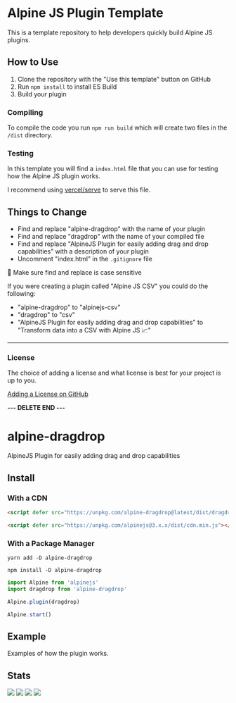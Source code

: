 # Alpine JS Plugin Template

This is a template repository to help developers quickly build Alpine JS
plugins.

## How to Use

1. Clone the repository with the "Use this template" button on GitHub
2. Run `npm install` to install ES Build
3. Build your plugin

### Compiling

To compile the code you run `npm run build` which will create two files in the
`/dist` directory.

### Testing

In this template you will find a `index.html` file that you can use for testing
how the Alpine JS plugin works.

I recommend using [vercel/serve](https://www.npmjs.com/package/serve) to serve
this file.

## Things to Change

- Find and replace "alpine-dragdrop" with the name of your plugin
- Find and replace "dragdrop" with the name of your compiled file
- Find and replace "AlpineJS Plugin for easily adding drag and drop capabilities" with a description of your plugin
- Uncomment "index.html" in the `.gitignore` file

🚨 Make sure find and replace is case sensitive

If you were creating a plugin called "Alpine JS CSV" you could do the following:

- "alpine-dragdrop" to "alpinejs-csv"
- "dragdrop" to "csv"
- "AlpineJS Plugin for easily adding drag and drop capabilities" to "Transform data into a CSV with Alpine JS 📈"

---

### License

The choice of adding a license and what license is best for your project is up
to you.

[Adding a License on GitHub](https://docs.github.com/en/communities/setting-up-your-project-for-healthy-contributions/adding-a-license-to-a-repository)

**--- DELETE END ---**

# alpine-dragdrop

AlpineJS Plugin for easily adding drag and drop capabilities

## Install

### With a CDN

```html
<script defer src="https://unpkg.com/alpine-dragdrop@latest/dist/dragdrop.min.js"></script>

<script defer src="https://unpkg.com/alpinejs@3.x.x/dist/cdn.min.js"></script>
```

### With a Package Manager

```shell
yarn add -D alpine-dragdrop

npm install -D alpine-dragdrop
```

```js
import Alpine from 'alpinejs'
import dragdrop from 'alpine-dragdrop'

Alpine.plugin(dragdrop)

Alpine.start()
```

## Example

Examples of how the plugin works.

## Stats

![](https://img.shields.io/bundlephobia/min/alpine-dragdrop)
![](https://img.shields.io/npm/v/alpine-dragdrop)
![](https://img.shields.io/npm/dt/alpine-dragdrop)
![](https://img.shields.io/github/license/markmead/alpine-dragdrop)
